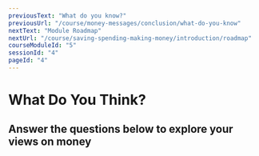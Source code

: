 ```yaml
---
previousText: "What do you know?"
previousUrl: "/course/money-messages/conclusion/what-do-you-know"
nextText: "Module Roadmap"
nextUrl: "/course/saving-spending-making-money/introduction/roadmap"
courseModuleId: "5"
sessionId: "4"
pageId: "4"
---
```





# What Do You Think?
## Answer the questions below to explore your views on money

<sparkle-quiz question-id="105"></sparkle-quiz>
<sparkle-quiz question-id="106"></sparkle-quiz>
<sparkle-quiz question-id="107"></sparkle-quiz>
<sparkle-quiz question-id="108"></sparkle-quiz>